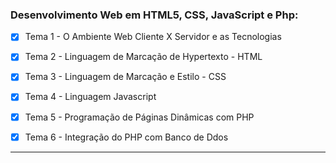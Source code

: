 ### Desenvolvimento Web em HTML5, CSS, JavaScript e Php:

- [x] Tema 1 - O Ambiente Web Cliente X Servidor e as Tecnologias

- [x] Tema 2 - Linguagem de Marcação de Hypertexto - HTML

- [x] Tema 3 - Linguagem de Marcação e Estilo - CSS

- [x] Tema 4 - Linguagem Javascript

- [x] Tema 5 - Programação de Páginas Dinâmicas com PHP

- [x] Tema 6 - Integração do PHP com Banco de Ddos

---